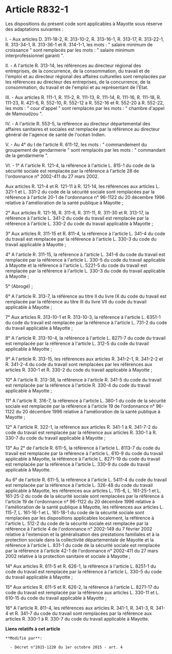 # Article R832-1

Les dispositions du présent code sont applicables à Mayotte sous réserve des adaptations suivantes : 

I. - Aux articles D. 311-18-2, R. 313-10-2, R. 313-16-1, R. 313-17, R. 313-22-1, R. 313-34-1, R. 313-36-1 et R. 314-1-1, les
mots : " salaire minimum de croissance " sont remplacés par les mots : " salaire minimum interprofessionnel garanti ". 

II. - A l'article R. 313-14, les références au directeur régional des entreprises, de la concurrence, de la consommation, du
travail et de l'emploi et au directeur régional des affaires culturelles sont remplacées par les références au directeur des
entreprises, de la concurrence, de la consommation, du travail et de l'emploi et au représentant de l'Etat. 

III. - Aux articles R. 111-1, R. 111-2, R. 111-13, R. 111-14, R. 111-16, R. 111-18, R. 111-23, R. 421-6, R. 552-10, R. 552-12
à R. 552-16 et R. 552-20 à R. 552-22, les mots : " cour d'appel " sont remplacés par les mots : " chambre d'appel de
Mamoudzou ". 

IV. - A l'article R. 553-5, la référence au directeur départemental des affaires sanitaires et sociales est remplacée par la
référence au directeur général de l'agence de santé de l'océan Indien. 

V. - Au 4° du I de l'article R. 611-12, les mots : " commandement du groupement de gendarmerie " sont remplacés par les
mots : " commandant de la gendarmerie ". 

VI. - 1° A l'article R. 121-4, la référence à l'article L. 815-1 du code de la sécurité sociale est remplacée par la
référence à l'article 28 de l'ordonnance n° 2002-411 du 27 mars 2002. 

Aux articles R. 121-4 et R. 121-11 à R. 121-14, les références aux articles L. 321-1 et L. 331-2 du code de la sécurité
sociale sont remplacées par la référence à l'article 20-1 de l'ordonnance n° 96-1122 du 20 décembre 1996 relative à
l'amélioration de la santé publique à Mayotte ; 

2° Aux articles R. 121-16, R. 311-6, R. 311-11, R. 311-30 et R. 313-17, la référence à l'article L. 341-2 du code du travail
est remplacée par la référence à l'article L. 330-2 du code du travail applicable à Mayotte ; 

3° Aux articles R. 311-15 et R. 811-4, la référence à l'article L. 341-4 du code du travail est remplacée par la référence à
l'article L. 330-3 du code du travail applicable à Mayotte ; 

4° A l'article R. 311-15, la référence à l'article L. 341-6 du code du travail est remplacée par la référence à l'article L.
330-5 du code du travail applicable à Mayotte et la référence à l'article L. 5221-5 du code du travail est remplacée par la
référence à l'article L. 330-3 du code du travail applicable à Mayotte ; 

5° (Abrogé) ;

6° A l'article R. 313-7, la référence au titre II du livre IX du code du travail est remplacée par la référence au titre III
du livre VII du code du travail applicable à Mayotte ; 

7° Aux articles R. 313-10-1 et R. 313-10-3, la référence à l'article L. 6351-1 du code du travail est remplacée par la
référence à l'article L. 731-2 du code du travail applicable à Mayotte ; 

8° A l'article R. 313-10-4, la référence à l'article L. 8271-7 du code du travail est remplacée par la référence à l'article
L. 312-5 du code du travail applicable à Mayotte ; 

9° A l'article R. 313-15, les références aux articles R. 341-2-1, R. 341-2-2 et R. 341-2-4 du code du travail sont remplacées
par les références aux articles R. 330-1 et R. 330-2 du code du travail applicable à Mayotte ; 

10° A l'article R. 313-38, la référence à l'article R. 341-5 du code du travail est remplacée par la référence à l'article R.
330-4 du code du travail applicable à Mayotte ; 

11° A l'article R. 316-7, la référence à l'article L. 380-1 du code de la sécurité sociale est remplacée par la référence à
l'article 19 de l'ordonnance n° 96-1122 du 20 décembre 1996 relative à l'amélioration de la santé publique à Mayotte ; 

12° A l'article R. 322-1, la référence aux articles R. 341-1 à R. 341-7-2 du code du travail est remplacée par la référence
aux articles R. 330-1 à R. 330-7 du code du travail applicable à Mayotte ; 

13° Au 2° de l'article R. 611-5, la référence à l'article L. 8113-7 du code du travail est remplacée par la référence à
l'article L. 610-9 du code du travail applicable à Mayotte, la référence à l'article L. 8271-19 du code du travail est
remplacée par la référence à l'article L. 330-9 du code du travail applicable à Mayotte. 

Au 6° de l'article R. 611-5, la référence à l'article L. 5411-4 du code du travail est remplacée par la référence à l'article
L. 326-48 du code du travail applicable à Mayotte, les références aux articles L. 115-6, L. 161-25-1 et L. 161-25-2 du code
de la sécurité sociale sont remplacées par la référence à l'article 19 de l'ordonnance n° 96-1122 du 20 décembre 1996
relative à l'amélioration de la santé publique à Mayotte, les références aux articles L. 115-7, L. 161-16-1 et L. 161-18-1 du
code de la sécurité sociale sont remplacées par les dispositions applicables localement, la référence à l'article L. 512-2 du
code de la sécurité sociale est remplacée par la référence à l'article 4 de l'ordonnance n° 2002-149 du 7 février 2002
relative à l'extension et la généralisation des prestations familiales et à la protection sociale dans la collectivité
départementale de Mayotte et la référence à l'article L. 831-1 du code de la sécurité sociale est remplacée par la référence
à l'article 42-1 de l'ordonnance n° 2002-411 du 27 mars 2002 relative à la protection sanitaire et sociale à Mayotte ; 

14° Aux articles R. 611-5 et R. 626-1, la référence à l'article L. 8251-1 du code du travail est remplacée par la référence à
l'article L. 330-5 du code du travail applicable à Mayotte ; 

15° Aux articles R. 611-5 et R. 626-2, la référence à l'article L. 8271-17 du code du travail est remplacée par la référence
aux articles L. 330-11 et L. 610-15 du code du travail applicable à Mayotte ; 

16° A l'article R. 811-4, les références aux articles R. 341-1, R. 341-3, R. 341-4 et R. 341-7 du code du travail sont
remplacées par la référence aux articles R. 330-1 à R. 330-7 du code du travail applicable à Mayotte.

**Liens relatifs à cet article**

	**Modifié par**:

	  - Décret n°2015-1220 du 1er octobre 2015 - art. 4
